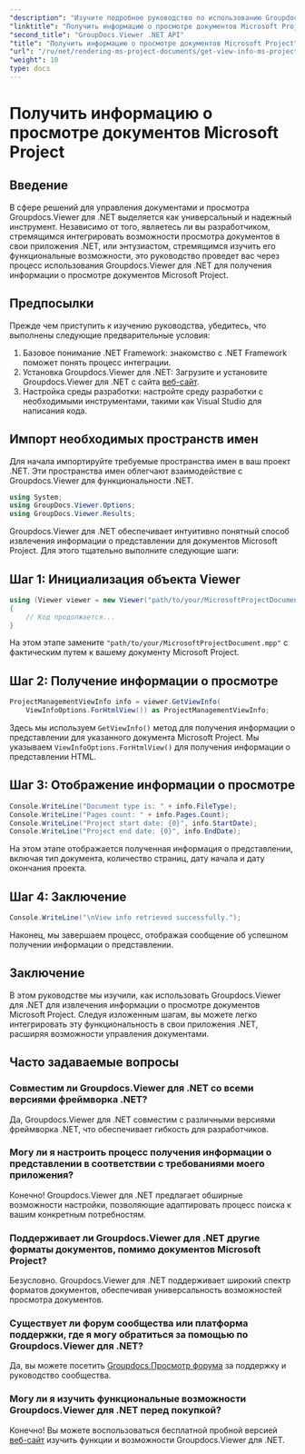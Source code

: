 ```yaml
---
"description": "Изучите подробное руководство по использованию Groupdocs.Viewer для .NET для легкого извлечения информации о представлениях документов Microsoft Project."
"linktitle": "Получить информацию о просмотре документов Microsoft Project"
"second_title": "GroupDocs.Viewer .NET API"
"title": "Получить информацию о просмотре документов Microsoft Project"
"url": "/ru/net/rendering-ms-project-documents/get-view-info-ms-project/"
"weight": 10
type: docs
---
```

# Получить информацию о просмотре документов Microsoft Project

## Введение
В сфере решений для управления документами и просмотра Groupdocs.Viewer для .NET выделяется как универсальный и надежный инструмент. Независимо от того, являетесь ли вы разработчиком, стремящимся интегрировать возможности просмотра документов в свои приложения .NET, или энтузиастом, стремящимся изучить его функциональные возможности, это руководство проведет вас через процесс использования Groupdocs.Viewer для .NET для получения информации о просмотре документов Microsoft Project.
## Предпосылки
Прежде чем приступить к изучению руководства, убедитесь, что выполнены следующие предварительные условия:
1. Базовое понимание .NET Framework: знакомство с .NET Framework поможет понять процесс интеграции.
2. Установка Groupdocs.Viewer для .NET: Загрузите и установите Groupdocs.Viewer для .NET с сайта [веб-сайт](https://releases.groupdocs.com/viewer/net/).
3. Настройка среды разработки: настройте среду разработки с необходимыми инструментами, такими как Visual Studio для написания кода.

## Импорт необходимых пространств имен
Для начала импортируйте требуемые пространства имен в ваш проект .NET. Эти пространства имен облегчают взаимодействие с Groupdocs.Viewer для функциональности .NET.

```csharp
using System;
using GroupDocs.Viewer.Options;
using GroupDocs.Viewer.Results;
```

Groupdocs.Viewer для .NET обеспечивает интуитивно понятный способ извлечения информации о представлении для документов Microsoft Project. Для этого тщательно выполните следующие шаги:
## Шаг 1: Инициализация объекта Viewer
```csharp
using (Viewer viewer = new Viewer("path/to/your/MicrosoftProjectDocument.mpp"))
{
    // Код продолжается...
}
```
На этом этапе замените `"path/to/your/MicrosoftProjectDocument.mpp"` с фактическим путем к вашему документу Microsoft Project.
## Шаг 2: Получение информации о просмотре
```csharp
ProjectManagementViewInfo info = viewer.GetViewInfo(
    ViewInfoOptions.ForHtmlView()) as ProjectManagementViewInfo;
```
Здесь мы используем `GetViewInfo()` метод для получения информации о представлении для указанного документа Microsoft Project. Мы указываем `ViewInfoOptions.ForHtmlView()` для получения информации о представлении HTML.
## Шаг 3: Отображение информации о просмотре
```csharp
Console.WriteLine("Document type is: " + info.FileType);
Console.WriteLine("Pages count: " + info.Pages.Count);
Console.WriteLine("Project start date: {0}", info.StartDate);
Console.WriteLine("Project end date: {0}", info.EndDate);
```
На этом этапе отображается полученная информация о представлении, включая тип документа, количество страниц, дату начала и дату окончания проекта.
## Шаг 4: Заключение
```csharp
Console.WriteLine("\nView info retrieved successfully.");
```
Наконец, мы завершаем процесс, отображая сообщение об успешном получении информации о представлении.

## Заключение
В этом руководстве мы изучили, как использовать Groupdocs.Viewer для .NET для извлечения информации о просмотре документов Microsoft Project. Следуя изложенным шагам, вы можете легко интегрировать эту функциональность в свои приложения .NET, расширяя возможности управления документами.
## Часто задаваемые вопросы

### Совместим ли Groupdocs.Viewer для .NET со всеми версиями фреймворка .NET?

Да, Groupdocs.Viewer для .NET совместим с различными версиями фреймворка .NET, что обеспечивает гибкость для разработчиков.

### Могу ли я настроить процесс получения информации о представлении в соответствии с требованиями моего приложения?

Конечно! Groupdocs.Viewer для .NET предлагает обширные возможности настройки, позволяющие адаптировать процесс поиска к вашим конкретным потребностям.

### Поддерживает ли Groupdocs.Viewer для .NET другие форматы документов, помимо документов Microsoft Project?

Безусловно. Groupdocs.Viewer для .NET поддерживает широкий спектр форматов документов, обеспечивая универсальность возможностей просмотра документов.

### Существует ли форум сообщества или платформа поддержки, где я могу обратиться за помощью по Groupdocs.Viewer для .NET?

Да, вы можете посетить [Groupdocs.Просмотр форума](https://forum.groupdocs.com/c/viewer/9) за поддержку и руководство сообщества.

### Могу ли я изучить функциональные возможности Groupdocs.Viewer для .NET перед покупкой?

Конечно! Вы можете воспользоваться бесплатной пробной версией [веб-сайт](https://releases.groupdocs.com/) изучить функции и возможности Groupdocs.Viewer для .NET.